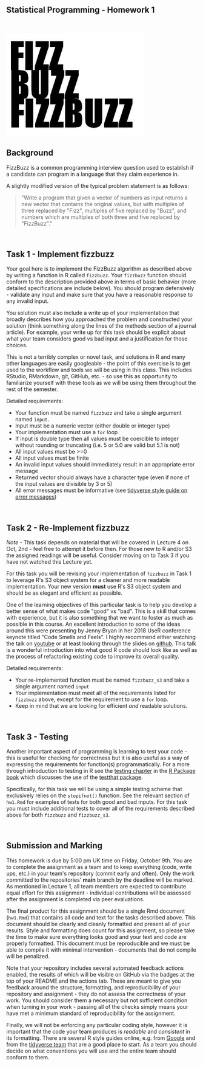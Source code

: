 
Statistical Programming - Homework 1
-------------

<br/>

![fizz buzz](fizzbuzz.png?raw=true)

## Background

FizzBuzz is a common programming interview question used to establish if a candidate can program in a language that they claim experience in.

A slightly modified version of the typical problem statement is as follows:

> "Write a program that given a vector of numbers as input returns a new vector that contains the original values, but with multiples of three replaced by "Fizz", multiples of five replaced by "Buzz", and numbers which are multiples of both three and five replaced by "FizzBuzz"."

<br/>

## Task 1 - Implement fizzbuzz 

Your goal here is to implement the FizzBuzz algorithm as described above by writing a function in R called `fizzbuzz`. Your `fizzbuzz` function should conform to the description provided above in terms of basic behavior (more detailed specifications are include below). You should program defensively - validate any input and make sure that you have a reasonable response to any invalid input.

You solution must also include a write up of your implementation that broadly describes how you approached the problem and constructed your solution (think something along the lines of the methods section of a journal article). For example, your write up for this task should be explicit about what your team considers good vs bad input and a justification for those choices.

This is not a terribly complex or novel task, and solutions in R and many other languages are easily googleable - the point of this exercise is to get used to the workflow and tools we will be using in this class. This includes RStudio, RMarkdown, git, GitHub, etc. - so use this as opportunity to familiarize yourself with these tools as we will be using them throughout the rest of the semester.

Detailed requirements:
* Your function must be named `fizzbuzz` and take a single argument named `input`.
* Input must be a numeric vector (either double or integer type)
* Your implementation must use a `for` loop
* If input is double type then all values must be coercible to integer without rounding or truncating (i.e. 5 or 5.0 are valid but 5.1 is not)
* All input values must be >=0
* All input values must be finite
* An invalid input values should immediately result in an appropriate error message
* Returned vector should always have a character type (even if none of the input values are divisible by 3 or 5)
* All error messages must be informative (see [tidyverse style guide on error messages](https://style.tidyverse.org/error-messages.html))

<br/>

## Task 2 - Re-Implement fizzbuzz

*Note* - This task depends on material that will be covered in Lecture 4 on Oct, 2nd - feel free to attempt it before then. For those new to R and/or S3 the assigned readings will be useful. Consider moving on to Task 3 if you have not watched this Lecture yet.

For this task you will be revising your implementation of `fizzbuzz` in Task 1 to leverage R's S3 object system for a cleaner and more readable implementation. Your new version **must** use R's S3 object system and should be as elegant and efficient as possible.

One of the learning objectives of this particular task is to help you develop a better sense of what makes code "good" vs "bad". This is a skill that comes with experience, but it is also something that we want to foster as much as possible in this course. An excellent introduction to some of the ideas around this were presenting by Jenny Bryan in her 2018 UseR conference keynote titled "Code Smells and Feels". I highly recommend either watching the talk on [youtube](https://www.youtube.com/watch?v=7oyiPBjLAWY) or at least looking through the slides on [github](https://github.com/jennybc/code-smells-and-feels). This talk is a wonderful introduction into what good R code should look like as well as the process of refactoring existing code to improve its overall quality. 


Detailed requirements:
* Your re-implemented function must be named `fizzbuzz_s3` and take a single argument named `input`
* Your implementation must meet all of the requirements listed for `fizzbuzz` above, except for the requirement to use a `for` loop.
* Keep in mind that we are looking for efficient *and* readable solutions.

<br/>

## Task 3 - Testing

Another important aspect of programming is learning to test your code - this is useful for checking for correctness but it is also useful as a way of expressing the requirements for function(s) programmatically. For a more through introduction to testing in R see the [testing chapter](https://r-pkgs.org/tests.html) in the [R Package book](https://r-pkgs.org/) which discusses the use of the [testthat package](https://testthat.r-lib.org/). 

Specifically, for this task we will be using a simple testing scheme that exclusively relies on the `stopifnot()` function. See the relevant section of `hw1.Rmd` for examples of tests for both good and bad inputs. For this task you must include additional tests to cover all of the requirements described above for both `fizzbuzz` and `fizzbuzz_s3`. 

<br/>

## Submission and Marking

This homework is due by 5:00 pm UK time on Friday, October 9th. You are to complete the assignment as a team and to keep everything (code, write ups, etc.) in your team's repository (commit early and often). Only the work committed to the repositories' **main** branch by the deadline will be marked. As mentioned in Lecture 1, all team members are expected to contribute equal effort for this assignment - individual contributions will be assessed after the assignment is completed via peer evaluations.

The final product for this assignment should be a single Rmd document (`hw1.Rmd`) that contains all code and text for the tasks described above. This document should be clearly and cleanly formatted and present all of your results. Style and formatting does count for this assignment, so please take the time to make sure everything looks good and your text and code are properly formatted. This document must be reproducible and we must be able to compile it with minimal intervention - documents that do not compile will be penalized.

Note that your repository includes several automated feedback actions enabled, the results of which will be visible on GitHub via the badges at the top of your README and the actions tab. These are meant to give you feedback around the structure, formatting, and reproducibility of your repository and assignment - they do not assess the correctness of your work. You should consider them a necessary but not sufficient condition when turning in your work - passing all of the checks simply means your have met a minimum standard of reproducibility for the assignment.

Finally, we will not be enforcing any particular coding style, however it is important that the code your team produces is *readable* and *consistent* in its formatting. There are several R style guides online, e.g. from [Google](https://google.github.io/styleguide/Rguide.xml) and from the [tidyverse team](https://style.tidyverse.org/) that are a good place to start. As a team you should decide on what conventions you will use and the entire team should conform to them.
